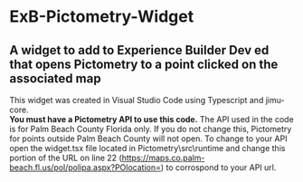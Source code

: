 # ExB-Pictometry-Widget
<h2>A widget to add to Experience Builder Dev ed that opens Pictometry to a point clicked on the associated map</h2>

This widget was created in Visual Studio Code using Typescript and jimu-core.  
<b>You must have a Pictometry API to use this code.</b>  The API used in the code is for Palm Beach County Florida only.  If you do not change this, Pictometry for points outside Palm Beach County will not open.
To change to your API open the widget.tsx file located in Pictometry\src\runtime and change this portion of the URL on line 22 (https://maps.co.palm-beach.fl.us/pol/polipa.aspx?POlocation=) to corrospond to your API url.
